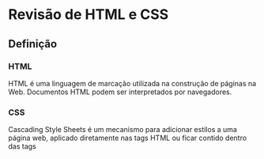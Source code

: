 # Revisão de HTML e CSS

## Definição

### HTML

HTML é uma linguagem de marcação utilizada na construção de páginas na Web. Documentos HTML podem ser interpretados por navegadores.

### CSS

Cascading Style Sheets é um mecanismo para adicionar estilos a uma página web, aplicado diretamente nas tags HTML ou ficar contido dentro das tags <style>. Também é possível, adicionar estilos adicionando um link para um arquivo CSS que contém os estilos.

